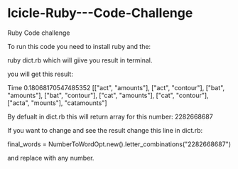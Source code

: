 # Icicle-Ruby---Code-Challenge
Ruby Code challenge


To run this code you need to install ruby and the:

ruby dict.rb which will giive you result in terminal.

you will get this result:

Time 0.18068170547485352
[["act", "amounts"], ["act", "contour"], ["bat", "amounts"], ["bat", "contour"], ["cat", "amounts"], ["cat", "contour"], ["acta", "mounts"], "catamounts"]

By defualt in dict.rb this will return array for this number: 2282668687

If you want to change and see the result change this line in dict.rb:

final_words = NumberToWordOpt.new().letter_combinations("2282668687")

and replace with any number.
